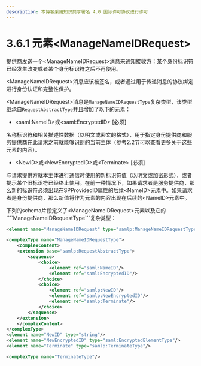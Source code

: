 ```yaml
---
description: 本博客采用知识共享署名 4.0 国际许可协议进行许可
---
```


# 3.6.1 元素\<ManageNameIDRequest\>

提供商发送一个\<ManageNameIDRequest\>消息来通知接收方：某个身份标识符已经发生改变或者某个身份标识符之后不再使用。

\<ManageNameIDRequest\>消息应该被签名，或者通过用于传递消息的协议绑定进行身份认证和完整性保护。

\<ManageNameIDRequest\>消息是```ManageNameIDRequestType```复杂类型，该类型继承自```RequestAbstractType```并且增加了以下的元素：

+ \<saml:NameID\>或\<saml:EncryptedID\> [必须]

名称标识符和相关描述性数据（以明文或密文的格式），用于指定身份提供商和服务提供商在此请求之前就能够识别的当前主体（参考2.2节可以查看更多关于这些元素的内容）。

+ \<NewID\>或\<NewEncryptedID\>或\<Terminate\> [必须]

与请求提供方就本主体进行通信时使用的新标识符值（以明文或加密形式），或者提示某个旧标识符已经终止使用。在前一种情况下，如果请求者是服务提供商，那么新的标识符必须出现在SPProvidedID属性的后续\<NameID\>元素中。如果请求者是身份提供商，那么新值将作为元素的内容出现在后续的\<NameID\>元素中。

下列的schema片段定义了\<ManageNameIDRequest\>元素以及它的````ManageNameIDRequestType```复杂类型：

```xml
<element name="ManageNameIDRequest" type="samlp:ManageNameIDRequestType"/>

<complexType name="ManageNameIDRequestType">
    <complexContent>
    <extension base="samlp:RequestAbstractType">
        <sequence>
            <choice>
                <element ref="saml:NameID"/>
                <element ref="saml:EncryptedID"/>
            </choice>
            <choice>
                <element ref="samlp:NewID"/>
                <element ref="samlp:NewEncryptedID"/>
                <element ref="samlp:Terminate"/>
            </choice>
        </sequence>
    </extension>
    </complexContent>
</complexType>
<element name="NewID" type="string"/>
<element name="NewEncryptedID" type="saml:EncryptedElementType"/>
<element name="Terminate" type="samlp:TerminateType"/>

<complexType name="TerminateType"/>
```

